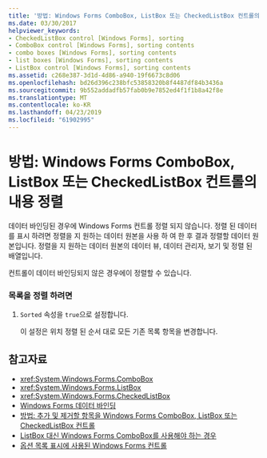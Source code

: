```yaml
---
title: '방법: Windows Forms ComboBox, ListBox 또는 CheckedListBox 컨트롤의 내용 정렬'
ms.date: 03/30/2017
helpviewer_keywords:
- CheckedListBox control [Windows Forms], sorting
- ComboBox control [Windows Forms], sorting contents
- combo boxes [Windows Forms], sorting contents
- list boxes [Windows Forms], sorting contents
- ListBox control [Windows Forms], sorting contents
ms.assetid: c268e387-3d1d-4d86-a940-19f6673c8d06
ms.openlocfilehash: bd26d396c238bfc53858320b8f4487df84b3436a
ms.sourcegitcommit: 9b552addadfb57fab0b9e7852ed4f1f1b8a42f8e
ms.translationtype: MT
ms.contentlocale: ko-KR
ms.lasthandoff: 04/23/2019
ms.locfileid: "61902995"
---
```

# <a name="how-to-sort-the-contents-of-a-windows-forms-combobox-listbox-or-checkedlistbox-control"></a>방법: Windows Forms ComboBox, ListBox 또는 CheckedListBox 컨트롤의 내용 정렬
데이터 바인딩된 경우에 Windows Forms 컨트롤 정렬 되지 않습니다. 정렬 된 데이터를 표시 하려면 정렬을 지 원하는 데이터 원본을 사용 하 여 한 후 결과 정렬할 데이터 원본입니다. 정렬을 지 원하는 데이터 원본의 데이터 뷰, 데이터 관리자, 보기 및 정렬 된 배열입니다.  
  
 컨트롤이 데이터 바인딩되지 않은 경우에이 정렬할 수 있습니다.  
  
### <a name="to-sort-the-list"></a>목록을 정렬 하려면  
  
1. `Sorted` 속성을 `true`으로 설정합니다.  
  
     이 설정은 위치 정렬 된 순서 대로 모든 기존 목록 항목을 변경합니다.  
  
## <a name="see-also"></a>참고자료

- <xref:System.Windows.Forms.ComboBox>
- <xref:System.Windows.Forms.ListBox>
- <xref:System.Windows.Forms.CheckedListBox>
- [Windows Forms 데이터 바인딩](../windows-forms-data-binding.md)
- [방법: 추가 및 제거할 항목을 Windows Forms ComboBox, ListBox 또는 CheckedListBox 컨트롤](add-and-remove-items-from-a-wf-combobox.md)
- [ListBox 대신 Windows Forms ComboBox를 사용해야 하는 경우](when-to-use-a-windows-forms-combobox-instead-of-a-listbox.md)
- [옵션 목록 표시에 사용된 Windows Forms 컨트롤](windows-forms-controls-used-to-list-options.md)
